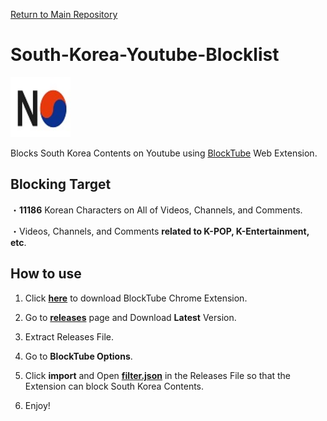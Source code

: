 [Return to Main Repository](https://github.com/nijikasaiko/South-Korea-Youtube-Blocklist)

# South-Korea-Youtube-Blocklist
<a>
  <img title="No South Korea Youtube ANYMORE!" src="https://github.com/nijikasaiko/South-Korea-Youtube-Blocklist/blob/main/pics/nokr.jpg" width="96"/>
</a>

Blocks South Korea Contents on Youtube using [BlockTube](https://github.com/amitbl/blocktube) Web Extension.


## Blocking Target
・**11186** Korean Characters on All of Videos, Channels, and Comments.

・Videos, Channels, and Comments **related to K-POP, K-Entertainment, etc**.


## How to use
1. Click **[here](https://chrome.google.com/webstore/detail/blocktube/bbeaicapbccfllodepmimpkgecanonai)** to download BlockTube Chrome Extension.

2. Go to **[releases](https://github.com/nijikasaiko/South-Korea-Youtube-Blocklist/releases)** page and Download **Latest** Version.

2. Extract Releases File.

3. Go to **BlockTube Options**.

4. Click **import** and Open **[filter.json](./filter.json)** in the Releases File so that the Extension can block South Korea Contents.

5. Enjoy!
